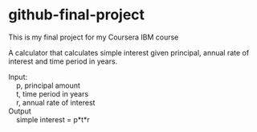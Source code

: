 # github-final-project
This is my final project for my Coursera IBM course

A calculator that calculates simple interest given principal, annual rate of interest and time period in years.

Input:\
&nbsp;&nbsp;&nbsp;&nbsp;p, principal amount\
&nbsp;&nbsp;&nbsp;&nbsp;t, time period in years\
&nbsp;&nbsp;&nbsp;&nbsp;r, annual rate of interest\
Output\
&nbsp;&nbsp;&nbsp;&nbsp;simple interest = p\*t\*r
